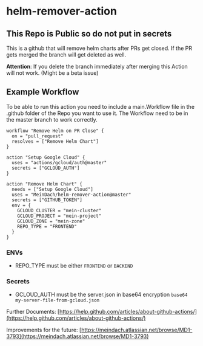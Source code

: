 # helm-remover-action
## This Repo is Public so do not put in secrets

This is a github that will remove helm charts after PRs get closed.
If the PR gets merged the branch will get deleted as well.

**Attention**: If you delete the branch immediately after merging this Action will not work. (Might be a beta issue)

## Example Workflow
To be able to run this action you need to include a main.Workflow file in the .github folder of the Repo you want to use it.
The Workflow need to be in the master branch to work correctly.

```
workflow "Remove Helm on PR Close" {
  on = "pull_request"
  resolves = ["Remove Helm Chart"]
}

action "Setup Google Cloud" {
  uses = "actions/gcloud/auth@master"
  secrets = ["GCLOUD_AUTH"]
}

action "Remove Helm Chart" {
  needs = ["Setup Google Cloud"]
  uses = "MeinDach/helm-remover-action@master"
  secrets = ["GITHUB_TOKEN"]
  env = {
    GCLOUD_CLUSTER = "mein-cluster"
    GCLOUD_PROJECT = "mein-project"
    GCLOUD_ZONE = "mein-zone"
    REPO_TYPE = "FRONTEND"
  }
}
```

### ENVs
 - REPO_TYPE must be either `FRONTEND` or `BACKEND`

### Secrets
  - GCLOUD_AUTH must be the server.json in base64 encryption
    ```base64 my-server-file-from-gcloud.json```


Further Documents:
[https://help.github.com/articles/about-github-actions/](https://help.github.com/articles/about-github-actions/)

Improvements for the future: [https://meindach.atlassian.net/browse/MD1-3793](https://meindach.atlassian.net/browse/MD1-3793)